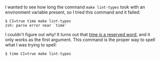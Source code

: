 I wanted to see how long the command `make lint-types` took with an environment variable present, so I tried this command and it failed:

```console
$ CI=true time make lint-types
zsh: parse error near `time'
```

I couldn't figure out why! It turns out that [time is a reserved word](https://www.zsh.org/mla/workers/2019/msg00876.html), and it only works as the first argument. This command is the proper way to spell what I was trying to spell:

```console
$ time CI=true make lint-types
```